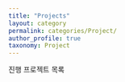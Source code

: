```yaml
---
title: "Projects"
layout: category
permalink: categories/Project/
author_profile: true
taxonomy: Project
---
```


진행 프로젝트 목록